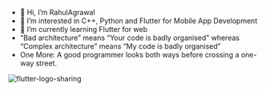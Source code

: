 
- 👋 Hi, I’m RahulAgrawal
- 👀 I’m interested in C++, Python and Flutter for Mobile App Development
- 🌱 I’m currently learning Flutter for web
- “Bad architecture” means “Your code is badly organised” whereas “Complex architecture” means “My code is badly organised”
- One More: A good programmer looks both ways before crossing a one-way street.


<!---
RahulAgrawal111/RahulAgrawal111 is a ✨ special ✨ repository because its `README.md` (this file) appears on your GitHub profile.
You can click the Preview link to take a look at your changes.
--->
![flutter-logo-sharing](https://user-images.githubusercontent.com/67542222/122677310-af394e00-d196-11eb-9170-a06b52ed1d33.png)

